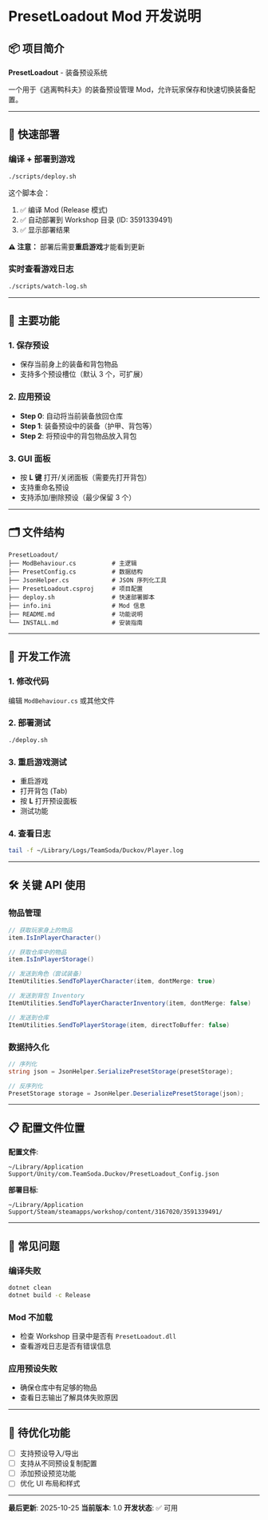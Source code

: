 # PresetLoadout Mod 开发说明

## 📦 项目简介

**PresetLoadout** - 装备预设系统

一个用于《逃离鸭科夫》的装备预设管理 Mod，允许玩家保存和快速切换装备配置。

---

## 🚀 快速部署

### 编译 + 部署到游戏

```bash
./scripts/deploy.sh
```

这个脚本会：
1. ✅ 编译 Mod (Release 模式)
2. ✅ 自动部署到 Workshop 目录 (ID: 3591339491)
3. ✅ 显示部署结果

**⚠️ 注意：** 部署后需要**重启游戏**才能看到更新

### 实时查看游戏日志

```bash
./scripts/watch-log.sh
```

---

## 🎯 主要功能

### 1. 保存预设
- 保存当前身上的装备和背包物品
- 支持多个预设槽位（默认 3 个，可扩展）

### 2. 应用预设
- **Step 0**: 自动将当前装备放回仓库
- **Step 1**: 装备预设中的装备（护甲、背包等）
- **Step 2**: 将预设中的背包物品放入背包

### 3. GUI 面板
- 按 **L 键** 打开/关闭面板（需要先打开背包）
- 支持重命名预设
- 支持添加/删除预设（最少保留 3 个）

---

## 🗂️ 文件结构

```
PresetLoadout/
├── ModBehaviour.cs          # 主逻辑
├── PresetConfig.cs          # 数据结构
├── JsonHelper.cs            # JSON 序列化工具
├── PresetLoadout.csproj     # 项目配置
├── deploy.sh                # 快速部署脚本
├── info.ini                 # Mod 信息
├── README.md                # 功能说明
└── INSTALL.md               # 安装指南
```

---

## 🔧 开发工作流

### 1. 修改代码
编辑 `ModBehaviour.cs` 或其他文件

### 2. 部署测试
```bash
./deploy.sh
```

### 3. 重启游戏测试
- 重启游戏
- 打开背包 (Tab)
- 按 **L** 打开预设面板
- 测试功能

### 4. 查看日志
```bash
tail -f ~/Library/Logs/TeamSoda/Duckov/Player.log
```

---

## 🛠️ 关键 API 使用

### 物品管理
```csharp
// 获取玩家身上的物品
item.IsInPlayerCharacter()

// 获取仓库中的物品
item.IsInPlayerStorage()

// 发送到角色（尝试装备）
ItemUtilities.SendToPlayerCharacter(item, dontMerge: true)

// 发送到背包 Inventory
ItemUtilities.SendToPlayerCharacterInventory(item, dontMerge: false)

// 发送到仓库
ItemUtilities.SendToPlayerStorage(item, directToBuffer: false)
```

### 数据持久化
```csharp
// 序列化
string json = JsonHelper.SerializePresetStorage(presetStorage);

// 反序列化
PresetStorage storage = JsonHelper.DeserializePresetStorage(json);
```

---

## 📋 配置文件位置

**配置文件**:
```
~/Library/Application Support/Unity/com.TeamSoda.Duckov/PresetLoadout_Config.json
```

**部署目标**:
```
~/Library/Application Support/Steam/steamapps/workshop/content/3167020/3591339491/
```

---

## 🐛 常见问题

### 编译失败
```bash
dotnet clean
dotnet build -c Release
```

### Mod 不加载
- 检查 Workshop 目录中是否有 `PresetLoadout.dll`
- 查看游戏日志是否有错误信息

### 应用预设失败
- 确保仓库中有足够的物品
- 查看日志输出了解具体失败原因

---

## 📝 待优化功能

- [ ] 支持预设导入/导出
- [ ] 支持从不同预设复制配置
- [ ] 添加预设预览功能
- [ ] 优化 UI 布局和样式

---

**最后更新**: 2025-10-25
**当前版本**: 1.0
**开发状态**: ✅ 可用
